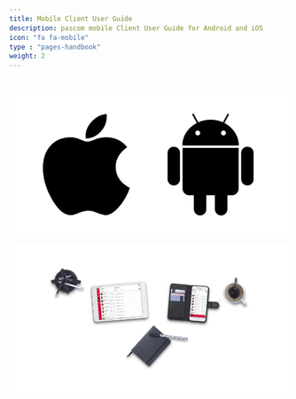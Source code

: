 ```yaml
---
title: Mobile Client User Guide
description: pascom mobile Client User Guide for Android and iOS
icon: "fa fa-mobile"
type : "pages-handbook"
weight: 2
---
```


</br>

![Supported Operatingsystems](mobile_handbook.png?width=20%)


![pascom Mobile Client Userhandbook](frontpage_mobile_intro.png?width=80%)